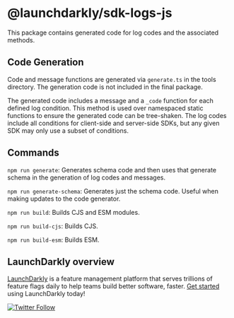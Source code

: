 @launchdarkly/sdk-logs-js
===========================

This package contains generated code for log codes and the associated methods.

## Code Generation

Code and message functions are generated via `generate.ts` in the tools directory. The generation code is not included in the final package.

The generated code includes a message and a `_code` function for each defined log condition. This method is used over namespaced static functions to ensure the generated code can be tree-shaken. The log codes include all conditions for client-side and server-side SDKs, but any given SDK may only use a subset of conditions.

## Commands

`npm run generate`: Generates schema code and then uses that generate schema in the generation of log codes and messages.

`npm run generate-schema`: Generates just the schema code. Useful when making updates to the code generator.

`npm run build`: Builds CJS and ESM modules.

`npm run build-cjs`: Builds CJS.

`npm run build-esm`: Builds ESM.


LaunchDarkly overview
-------------------------
[LaunchDarkly](https://www.launchdarkly.com) is a feature management platform that serves trillions of feature flags daily to help teams build better software, faster. [Get started](https://docs.launchdarkly.com/home/getting-started) using LaunchDarkly today!

[![Twitter Follow](https://img.shields.io/twitter/follow/launchdarkly.svg?style=social&label=Follow&maxAge=2592000)](https://twitter.com/intent/follow?screen_name=launchdarkly)
